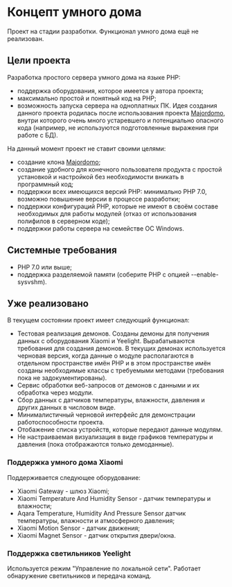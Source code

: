 # Концепт умного дома
Проект на стадии разработки. Функционал умного дома ещё не реализован.
## Цели проекта
Разработка простого сервера умного дома на языке PHP:
- поддержка оборудования, которое имеется у автора проекта;
- максимально простой и понятный код на PHP;
- возможность запуска сервера на одноплатных ПК.
Идея создания данного проекта родилась после использования проекта [Majordomo](https://github.com/sergejey/majordomo), внутри которого очень много устаревшего и потенциально опасного кода (например, не используются подготовленные выражения при работе с БД).

На данный момент проект не ставит своими целями:
- создание клона [Majordomo](https://github.com/sergejey/majordomo);
- создание удобного для конечного пользователя продукта с простой установкой и настройкой без необходимости вникать в программный код;
- поддержки всех имеющихся версий PHP: минимально PHP 7.0, возможно повышение версии в процессе разработки;
- поддержки конфигураций PHP, которые не имеют в своём составе необходимых для работы модулей (отказ от использования полифилов в серверном коде);
- поддержки работы сервера на семействе ОС Windows.
## Системные требования
- PHP 7.0 или выше;
- поддержка разделяемой памяти (соберите PHP с опцией --enable-sysvshm).

## Уже реализовано
В текущем состоянии проект имеет следующий функционал:
- Тестовая реализация демонов. Созданы демоны для получения данных с оборудования Xiaomi и Yeelight. Вырабатываются требования для создания демонов. В текущих демонах используется черновая версия, когда данные о модуле располагаются в отдельном пространстве имён PHP и в этом пространстве имён созданы необходимые классы с требуемыми методами (требования пока не задокументированы).
- Сервис обработки веб-запросов от демонов с данными и их обработка через модули.
- Сбор данных с датчиков температуры, влажности, давления и других данных в числовом виде.
- Минималистичный черновой интерфейс для демонстрации работоспособности проекта.
- Отобажение списка устройств, которые передают данные модулям.
- Не настраиваемая визуализация в виде графиков температуры и давления (пока отображаются только демоданные).

### Поддержка умного дома Xiaomi
Поддерживается следующее оборудование:
- Xiaomi Gateway - шлюз Xiaomi;
- Xiaomi Temperature And Humidity Sensor - датчик температуры и влажности;
- Aqara Temperature, Humidity And Pressure Sensor датчик температуры, влажности и атмосферного давления;
- Xiaomi Motion Sensor - датчик движения;
- Xiaomi Magnet Sensor - датчик открытия двери/окна.

### Поддержка светильников Yeelight
Используется режим "Управление по локальной сети". Работает обнаружение светильников и передача команд.